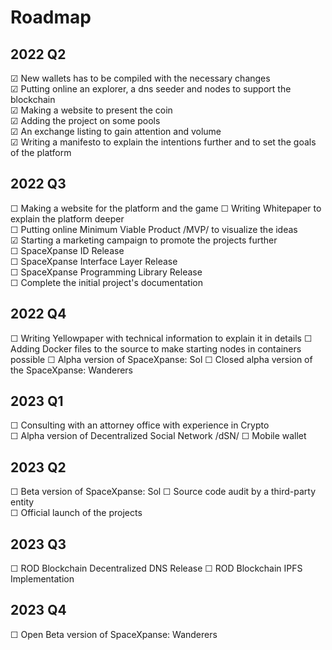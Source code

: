# Roadmap  
  
## 2022 Q2  
☑ New wallets has to be compiled with the necessary changes  
☑ Putting online an explorer, a dns seeder and nodes to support the blockchain  
☑ Making a website to present the coin  
☑ Adding the project on some pools  
☑ An exchange listing to gain attention and volume  
☑ Writing a manifesto to explain the intentions further and to set the goals of the platform   
  
## 2022 Q3
☐ Making a website for the platform and the game
☐ Writing Whitepaper to explain the platform deeper  
☐ Putting online Minimum Viable Product /MVP/ to visualize the ideas  
☑ Starting a marketing campaign to promote the projects further  
☐ SpaceXpanse ID Release  
☐ SpaceXpanse Interface Layer Release   
☐ SpaceXpanse Programming Library Release  
☐ Complete the initial project's documentation  
  
## 2022 Q4
☐ Writing Yellowpaper with technical information to explain it in details 
☐ Adding Docker files to the source to make starting nodes in containers possible
☐ Alpha version of SpaceXpanse: Sol
☐ Closed alpha version of the SpaceXpanse: Wanderers
  
## 2023 Q1
☐ Consulting with an attorney office with experience in Crypto  
☐ Alpha version of Decentralized Social Network /dSN/
☐ Mobile wallet  
  
## 2023 Q2 
☐ Beta version of SpaceXpanse: Sol 
☐ Source code audit by a third-party entity  
☐ Official launch of the projects  
  
## 2023 Q3  
☐ ROD Blockchain Decentralized DNS Release
☐ ROD Blockchain IPFS Implementation

## 2023 Q4  
☐ Open Beta version of SpaceXpanse: Wanderers

